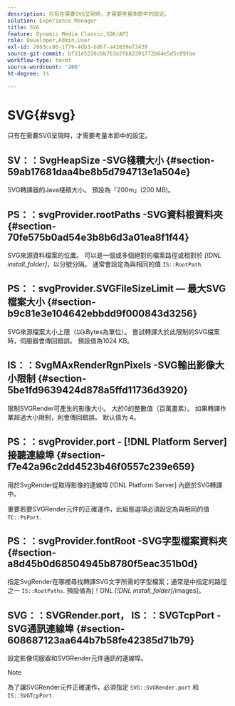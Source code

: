 ```yaml
---
description: 只有在需要SVG呈現時，才需要考量本節中的設定。
solution: Experience Manager
title: SVG
feature: Dynamic Media Classic,SDK/API
role: Developer,Admin,User
exl-id: 2863cc86-1f79-4db3-bd6f-a42839ef3439
source-git-commit: bf31e5226cbb763e2fb82391772b64e5d5c89fae
workflow-type: tm+mt
source-wordcount: '266'
ht-degree: 1%

---
```


# SVG{#svg}

只有在需要SVG呈現時，才需要考量本節中的設定。

## SV：：SvgHeapSize -SVG棧積大小 {#section-59ab17681daa4be8b5d794713e1a504e}

SVG轉譯器的Java棧積大小。 預設為「200m」(200 MB)。

## PS：：svgProvider.rootPaths -SVG資料根資料夾 {#section-70fe575b0ad54e3b8b6d3a01ea8f1f44}

SVG來源資料檔案的位置。 可以是一個或多個絕對的檔案路徑或相對於 *[!DNL install_folder]*，以分號分隔。 通常會設定為與相同的值 `IS::RootPath`.

## PS：：svgProvider.SVGFileSizeLimit — 最大SVG檔案大小 {#section-b9c81e3e104642ebbdd9f000843d3256}

SVG來源檔案大小上限（以kBytes為單位）。 嘗試轉譯大於此限制的SVG檔案時，伺服器會傳回錯誤。 預設值為1024 KB。

## IS：：SvgMAxRenderRgnPixels -SVG輸出影像大小限制 {#section-5be1fd9639424d878a5ffd11736d3920}

限制SVGRender可產生的影像大小。 大於0的整數值（百萬畫素）。 如果轉譯作業超過大小限制，則會傳回錯誤。 默认值为 4。

## PS：：svgProvider.port - [!DNL Platform Server] 接聽連線埠 {#section-f7e42a96c2dd4523b46f0557c239e659}

用於SvgRender從取得影像的連線埠 [!DNL Platform Server] 內嵌於SVG轉譯中。

重要若要SVGRender元件的正確運作，此組態選項必須設定為與相同的值 `TC::PsPort`.

## PS：：svgProvider.fontRoot -SVG字型檔案資料夾 {#section-a8d45b0d68504945b8780f5eac351b0d}

指定SvgRender在哪裡尋找轉譯SVG文字所需的字型檔案；通常是中指定的路徑之一 `IS::RootPaths`. 預設值為[！DNL  *[!DNL install_folder]*/images]。

## SVG：：SVGRender.port， IS：：SVGTcpPort -SVG通訊連線埠 {#section-608687123aa644b7b58fe42385d71b79}

設定影像伺服器和SVGRender元件通訊的連線埠。

>[!NOTE]
>
>為了讓SVGRender元件正確運作，必須指定 `SVG::SVGRender.port` 和 `IS::SVGTcpPort`.
